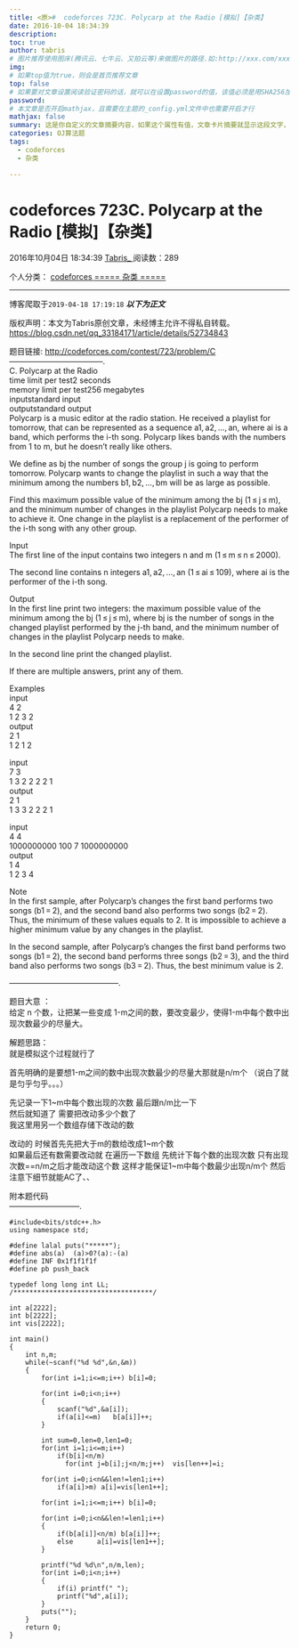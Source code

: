 ```yaml
---
title: <原>#  codeforces 723C. Polycarp at the Radio [模拟]【杂类】
date: 2016-10-04 18:34:39
description:
toc: true
author: tabris
# 图片推荐使用图床(腾讯云、七牛云、又拍云等)来做图片的路径.如:http://xxx.com/xxx.jpg
img: 
# 如果top值为true，则会是首页推荐文章
top: false
# 如果要对文章设置阅读验证密码的话，就可以在设置password的值，该值必须是用SHA256加密后的密码，防止被他人识破
password: 
# 本文章是否开启mathjax，且需要在主题的_config.yml文件中也需要开启才行
mathjax: false
summary: 这是你自定义的文章摘要内容，如果这个属性有值，文章卡片摘要就显示这段文字，否则程序会自动截取文章的部分内容作为摘要
categories: OJ算法题
tags:
  - codeforces
  - 杂类

---
```





#  codeforces 723C. Polycarp at the Radio [模拟]【杂类】

2016年10月04日 18:34:39  [ Tabris_ ](https://me.csdn.net/qq_33184171) 阅读数：289

个人分类：  [ codeforces
](https://blog.csdn.net/qq_33184171/article/category/6235560) [ ===== 杂类 =====
](https://blog.csdn.net/qq_33184171/article/category/6362373)


--- 
 博客爬取于`2019-04-18 17:19:18`
***以下为正文***

版权声明：本文为Tabris原创文章，未经博主允许不得私自转载。
https://blog.csdn.net/qq_33184171/article/details/52734843

题目链接: [ http://codeforces.com/contest/723/problem/C
](http://codeforces.com/contest/723/problem/C)  
————————————.  
C. Polycarp at the Radio  
time limit per test2 seconds  
memory limit per test256 megabytes  
inputstandard input  
outputstandard output  
Polycarp is a music editor at the radio station. He received a playlist for
tomorrow, that can be represented as a sequence a1, a2, …, an, where ai is a
band, which performs the i-th song. Polycarp likes bands with the numbers from
1 to m, but he doesn’t really like others.

We define as bj the number of songs the group j is going to perform tomorrow.
Polycarp wants to change the playlist in such a way that the minimum among the
numbers b1, b2, …, bm will be as large as possible.

Find this maximum possible value of the minimum among the bj (1 ≤ j ≤ m), and
the minimum number of changes in the playlist Polycarp needs to make to
achieve it. One change in the playlist is a replacement of the performer of
the i-th song with any other group.

Input  
The first line of the input contains two integers n and m (1 ≤ m ≤ n ≤ 2000).

The second line contains n integers a1, a2, …, an (1 ≤ ai ≤ 109), where ai is
the performer of the i-th song.

Output  
In the first line print two integers: the maximum possible value of the
minimum among the bj (1 ≤ j ≤ m), where bj is the number of songs in the
changed playlist performed by the j-th band, and the minimum number of changes
in the playlist Polycarp needs to make.

In the second line print the changed playlist.

If there are multiple answers, print any of them.

Examples  
input  
4 2  
1 2 3 2  
output  
2 1  
1 2 1 2

input  
7 3  
1 3 2 2 2 2 1  
output  
2 1  
1 3 3 2 2 2 1

input  
4 4  
1000000000 100 7 1000000000  
output  
1 4  
1 2 3 4

Note  
In the first sample, after Polycarp’s changes the first band performs two
songs (b1 = 2), and the second band also performs two songs (b2 = 2). Thus,
the minimum of these values equals to 2. It is impossible to achieve a higher
minimum value by any changes in the playlist.

In the second sample, after Polycarp’s changes the first band performs two
songs (b1 = 2), the second band performs three songs (b2 = 3), and the third
band also performs two songs (b3 = 2). Thus, the best minimum value is 2.

——————————————.

题目大意 ：  
给定 n 个数，让把某一些变成 1-m之间的数，要改变最少，使得1-m中每个数中出现次数最少的尽量大。

解题思路：  
就是模拟这个过程就行了

首先明确的是要想1-m之间的数中出现次数最少的尽量大那就是n/m个 （说白了就是匀乎匀乎。。。）

先记录一下1~m中每个数出现的次数 最后跟n/m比一下  
然后就知道了 需要把改动多少个数了  
我这里用另一个数组存储下改动的数

改动的 时候首先先把大于m的数给改成1~m个数  
如果最后还有数需要改动就 在遍历一下数组 先统计下每个数的出现次数 只有出现次数==n/m之后才能改动这个数 这样才能保证1~m中每个数最少出现n/m个
然后注意下细节就能AC了、、

附本题代码  
—————————.

    
    
    #include<bits/stdc++.h>
    using namespace std;
    
    #define lalal puts("*****");
    #define abs(a)  (a)>0?(a):-(a)
    #define INF 0x1f1f1f1f
    #define pb push_back
    
    typedef long long int LL;
    /***********************************/
    
    int a[2222];
    int b[2222];
    int vis[2222];
    
    int main()
    {
        int n,m;
        while(~scanf("%d %d",&n,&m))
        {
            for(int i=1;i<=m;i++) b[i]=0;
    
            for(int i=0;i<n;i++)
            {
                scanf("%d",&a[i]);
                if(a[i]<=m)   b[a[i]]++;
            }
    
            int sum=0,len=0,len1=0;
            for(int i=1;i<=m;i++)
                if(b[i]<n/m)
                  for(int j=b[i];j<n/m;j++)  vis[len++]=i;
    
            for(int i=0;i<n&&len!=len1;i++)
                if(a[i]>m) a[i]=vis[len1++];
    
            for(int i=1;i<=m;i++) b[i]=0;
    
            for(int i=0;i<n&&len!=len1;i++)
            {
                if(b[a[i]]<n/m) b[a[i]]++;
                else      a[i]=vis[len1++];
            }
    
            printf("%d %d\n",n/m,len);
            for(int i=0;i<n;i++)
            {
                if(i) printf(" ");
                printf("%d",a[i]);
            }
            puts("");
        }
        return 0;
    }
    

